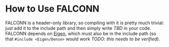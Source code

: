 # How to Use FALCONN

FALCONN is a header-only library, so compiling with it is pretty much trivial:
just add it to the include path and then simply write *TBD* in your code.
FALCONN depends on
[Eigen](http://eigen.tuxfamily.org/index.php?title=Main_Page), which must also
be in the include path (so that `#include <Eigen/Dense>` would work *TODO: this
needs to be verified*).